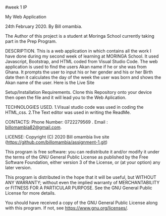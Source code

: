 #week 1 IP

My Web Application

24th February 2020.
By Bill omambia.

The Author of this project is a student at Moringa School currently taking part in the Prep Program.

DESCRIPTION.
This is a web application in which contains all the work I have done during my second week of learning at MORINGA School. It used Javascript, Bootstrap, and HTML coded from Visual Studio Code. The web application is used to find the users Akan name if he or she was from Ghana. It prompts the user to input his or her gender and his or her Birth date then it calculates the day of the week the user was born and shows the Akan name of the user. Here is the Live Site

Setup/Installation Requirements.
Clone this Repository onto your device then open the file and it will lead you to the Web Aplication.

TECHNOLOGIES USED.
1.Visual studio code was used in coding the HTML,css.
2.The Text editor was used in writing the ReadMe.

CONTACTS: 
         Phone Number: 0722279569 .
         Email : billomambia82@gmail.com.
         

LICENSE:
        Copyright (C) 2020  Bill omambia
live site (https://github.com/billomambia/assignment-1.git)

This program is free software: you can redistribute it and/or modify
it under the terms of the GNU General Public License as published by
the Free Software Foundation, either version 3 of the License, or
(at your option) any later version.

This program is distributed in the hope that it will be useful,
but WITHOUT ANY WARRANTY; without even the implied warranty of
MERCHANTABILITY or FITNESS FOR A PARTICULAR PURPOSE.  See the
GNU General Public License for more details.

You should have received a copy of the GNU General Public License
along with this program.  If not, see <https://www.gnu.org/licenses/>.
